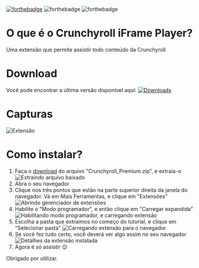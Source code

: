 [![forthebadge](https://forthebadge.com/images/badges/made-with-javascript.svg)](https://forthebadge.com) ![forthebadge](https://forthebadge.com/images/badges/built-with-love.svg) ![forthebadge](https://forthebadge.com/images/badges/60-percent-of-the-time-works-every-time.svg)

# O que é o Crunchyroll  iFrame Player?
Uma extensão que permite assistir todo conteúdo da Crunchyroll

# Download
Você pode encontrar a última versão disponível aqui:
[![Downloads](https://img.shields.io/github/downloads/itallolegal/crp-iframe-player/total.svg)](https://github.com/itallolegal/crp-iframe-player/releases/latest) 

# Capturas

![Extensão](https://raw.githubusercontent.com/Hyper1025/crp-iframe-player/master/Screenshots/01.png)

# Como instalar?

 1. Faça o [download](#download) do arquivo "Crunchyroll_Premium.zip", e extraia-o
 ![Extraindo arquivo baixado](https://raw.githubusercontent.com/itallolegal/crp-iframe-player/master/Screenshots/instalacao-3.png)
 2. Abra o seu navegador
 3. Clique nos três pontos que estão na parte superior direita da janela do navegador. Vá em Mais Ferramentas, e clique em "Extensões" 
 ![Abrindo gerenciador de extensões](https://github.com/Hyper1025/crp-iframe-player/blob/master/Screenshots/instalacao-1.png?raw=true)
 4. Habilite o "Modo programador", e então clique em "Carregar expandida"
 ![Habilitando modo programador, e carregando extensão](https://github.com/Hyper1025/crp-iframe-player/blob/master/Screenshots/instalacao-2.png?raw=true)
 5. Escolha a pasta que extraímos no começo do tutorial, e clique em "Selecionar pasta"
 ![Carregando extensão para o navegador](https://github.com/Hyper1025/crp-iframe-player/blob/master/Screenshots/instalacao-4.png?raw=true)
 6. Se você fez tudo certo, você deverá ver algo assim no seu navegador 
 ![Detalhes da extensão instalada](https://github.com/Hyper1025/crp-iframe-player/blob/master/Screenshots/instalacao-3.png?raw=true)
 7. Agora é só assistir 😉

Obrigado por utilizar.
